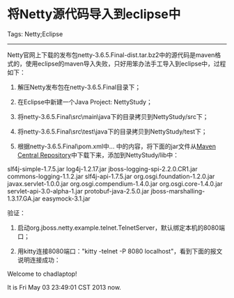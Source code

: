 # 将Netty源代码导入到eclipse中
Tags: Netty;Eclipse

------

Netty官网上下载的发布包netty-3.6.5.Final-dist.tar.bz2中的源代码是maven格式的，使用eclipse的maven导入失败，只好用笨办法手工导入到eclipse中，过程如下：

 
1. 解压Netty发布包在netty-3.6.5.Final目录下；

1. 在Eclipse中新建一个Java Project: NettyStudy；

1. 将netty-3.6.5.Final\src\main\java下的目录拷贝到NettyStudy/src下；

1. 将netty-3.6.5.Final\src\test\java下的目录拷贝到NettyStudy/test下；

1. 根据netty-3.6.5.Final\pom.xml中<dependency>... </dependency>中的内容，将下面的jar文件从[Maven Central Repository]( http://search.maven.org/ )中下载下来，添加到NettyStudy/lib中：

 slf4j-simple-1.7.5.jar 
 log4j-1.2.17.jar 
 jboss-logging-spi-2.2.0.CR1.jar 
 commons-logging-1.1.2.jar 
 slf4j-api-1.7.5.jar 
 org.osgi.foundation-1.2.0.jar 
 javax.servlet-1.0.0.jar 
 org.osgi.compendium-1.4.0.jar 
 org.osgi.core-1.4.0.jar 
 servlet-api-3.0-alpha-1.jar 
 protobuf-java-2.5.0.jar 
 jboss-marshalling-1.3.17.GA.jar 
 easymock-3.1.jar 

验证：

 

1. 启动org.jboss.netty.example.telnet.TelnetServer，默认绑定本机的8080端口；

1. 用kitty连接8080端口："kitty -telnet -P 8080 localhost"，看到下面的报文说明连接成功：


 Welcome to chadlaptop!

 It is Fri May 03 23:49:01 CST 2013 now.